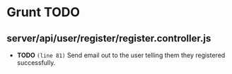 # Grunt TODO


## server/api/user/register/register.controller.js

-  **TODO** `(line 81)`  Send email out to the user telling them they registered successfully.

